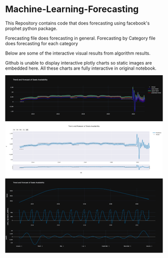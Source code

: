 # Machine-Learning-Forecasting

This Repository contains code that does forecasting using facebook's prophet python package.

Forecasting file does forecasting in general.
Forecasting by Category file does forecasting for each category

Below are some of the interactive visual results from algorithm results. 

Github is unable to display interactive plotly charts so static images are embedded here. All these charts are fully interactive in original notebook.

![](images/TrendForecast.png)
![](images/TrendForecastD.png)
![](images/TrendForecastComponent.png)
